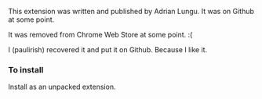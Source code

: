 
This extension was written and published by Adrian Lungu. It was on Github at some point.

It was removed from Chrome Web Store at some point. :(

I (paulirish) recovered it and put it on Github. Because I like it.



### To install

Install as an unpacked extension.